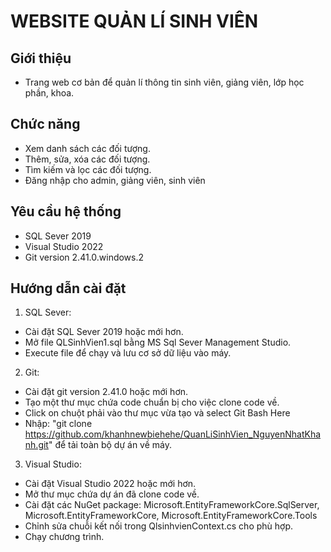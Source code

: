 # WEBSITE QUẢN LÍ SINH VIÊN

## Giới thiệu
- Trang web cơ bản để quản lí thông tin sinh viên, giảng viên, lớp học phần, khoa.

## Chức năng
- Xem danh sách các đối tượng.
- Thêm, sửa, xóa các đối tượng.
- Tìm kiếm và lọc các đối tượng.
- Đăng nhập cho admin, giảng viên, sinh viên

## Yêu cầu hệ thống
- SQL Sever 2019
- Visual Studio 2022
- Git version 2.41.0.windows.2

## Hướng dẫn cài đặt
1. SQL Sever:
- Cài đặt SQL Sever 2019 hoặc mới hơn.
- Mở file QLSinhVien1.sql bằng MS Sql Sever Management Studio.
- Execute file để chạy và lưu cơ sở dữ liệu vào máy.
2. Git:
- Cài đặt git version 2.41.0 hoặc mới hơn.
- Tạo một thư mục chứa code chuẩn bị cho việc clone code về.
- Click on chuột phải vào thư mục vừa tạo và select Git Bash Here 
- Nhập: "git clone https://github.com/khanhnewbiehehe/QuanLiSinhVien_NguyenNhatKhanh.git" để tải toàn bộ dự án về máy.
3. Visual Studio:
- Cài đặt Visual Studio 2022 hoặc mới hơn.
- Mở thư mục chứa dự án đã clone code về.
- Cài đặt các NuGet package: Microsoft.EntityFrameworkCore.SqlServer, Microsoft.EntityFrameworkCore, Microsoft.EntityFrameworkCore.Tools 
- Chỉnh sửa chuỗi kết nối trong QlsinhvienContext.cs cho phù hợp.
- Chạy chương trình.
